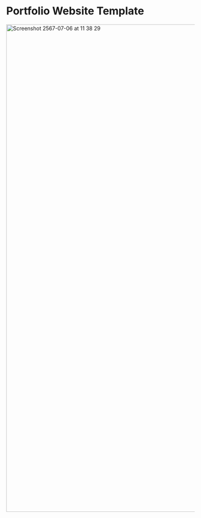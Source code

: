 # Portfolio Website Template
<img width="1304" alt="Screenshot 2567-07-06 at 11 38 29" src="https://github.com/codepassion-team/website-template-portfolio/assets/15765838/56947b37-2efe-4d4d-acd7-3d9897bf29f8">
